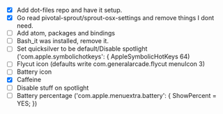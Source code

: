 - [x] Add dot-files repo and have it setup.
- [x] Go read pivotal-sprout/sprout-osx-settings and remove things I dont need.
- [ ] Add atom, packages and bindings
- [ ] Bash_it was installed, remove it.
- [ ] Set quicksilver to be default/Disable spotlight ('com.apple.symbolichotkeys': {
    AppleSymbolicHotKeys 64)
- [ ] Flycut icon (defaults write com.generalarcade.flycut menuIcon 3)
- [ ] Battery icon
- [x] Caffeine
- [ ] Disable stuff on spotlight
- [ ] Battery percentage ('com.apple.menuextra.battery': { ShowPercent = YES; })
